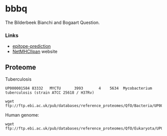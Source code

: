 # bbbq

The Bilderbeek Bianchi and Bogaart Question.

### Links

 * [epitope-prediction](https://github.com/jtextor/epitope-prediction)
 * [NetMHCIIpan](www.cbs.dtu.dk/services/NetMHCIIpan) website

## Proteome

Tuberculosis

```
UP000001584 83332   MYCTU      3993       4    5634  Mycobacterium tuberculosis (strain ATCC 25618 / H37Rv)
```

```
wget ftp://ftp.ebi.ac.uk/pub/databases/reference_proteomes/QfO/Bacteria/UP000001584_83332.fasta.gz
```

Human genome:

```
wget ftp://ftp.ebi.ac.uk/pub/databases/reference_proteomes/QfO/Eukaryota/UP000005640_9606.fasta.gz
```
